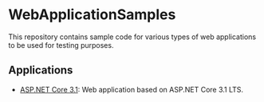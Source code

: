 # WebApplicationSamples
This repository contains sample code for various types of web applications to be used for testing purposes.

## Applications
* [ASP.NET Core 3.1](https://github.com/cpolydorou/WebApplicationSamples): Web application based on ASP.NET Core 3.1 LTS.
